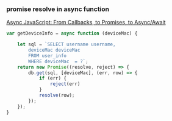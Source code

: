 ### promise resolve in async function


[Async JavaScript: From Callbacks, to Promises, to Async/Await](https://tylermcginnis.com/async-javascript-from-callbacks-to-promises-to-async-await/ "Async JavaScript: From Callbacks, to Promises, to Async/Await")




```js
var getDeviceInfo = async function (deviceMac) {

    let sql = `SELECT username username,
        deviceMac deviceMac
        FROM user_info
        WHERE deviceMac  = ?`;
    return new Promise((resolve, reject) => {
        db.get(sql, [deviceMac], (err, row) => {
            if (err) {
                reject(err)
            }
            resolve(row);
        });
    });
}
```
